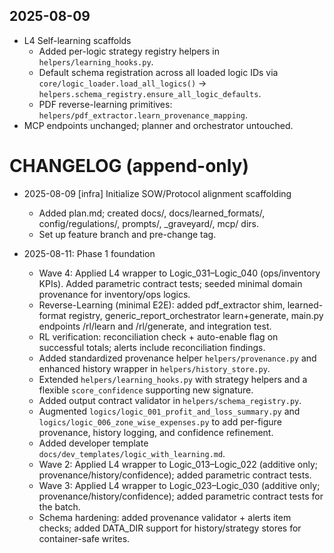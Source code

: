 ## 2025-08-09

- L4 Self-learning scaffolds
  - Added per-logic strategy registry helpers in `helpers/learning_hooks.py`.
  - Default schema registration across all loaded logic IDs via `core/logic_loader.load_all_logics()` → `helpers.schema_registry.ensure_all_logic_defaults`.
  - PDF reverse-learning primitives: `helpers/pdf_extractor.learn_provenance_mapping`.
- MCP endpoints unchanged; planner and orchestrator untouched.

# CHANGELOG (append-only)

- 2025-08-09 [infra] Initialize SOW/Protocol alignment scaffolding
  - Added plan.md; created docs/, docs/learned_formats/, config/regulations/, prompts/, _graveyard/, mcp/ dirs.
  - Set up feature branch and pre-change tag.

- 2025-08-11: Phase 1 foundation
  - Wave 4: Applied L4 wrapper to Logic_031–Logic_040 (ops/inventory KPIs). Added parametric contract tests; seeded minimal domain provenance for inventory/ops logics.
  - Reverse-Learning (minimal E2E): added pdf_extractor shim, learned-format registry, generic_report_orchestrator learn+generate, main.py endpoints /rl/learn and /rl/generate, and integration test.
  - RL verification: reconciliation check + auto-enable flag on successful totals; alerts include reconciliation findings.
  - Added standardized provenance helper `helpers/provenance.py` and enhanced history wrapper in `helpers/history_store.py`.
  - Extended `helpers/learning_hooks.py` with strategy helpers and a flexible `score_confidence` supporting new signature.
  - Added output contract validator in `helpers/schema_registry.py`.
  - Augmented `logics/logic_001_profit_and_loss_summary.py` and `logics/logic_006_zone_wise_expenses.py` to add per-figure provenance, history logging, and confidence refinement.
  - Added developer template `docs/dev_templates/logic_with_learning.md`.
  - Wave 2: Applied L4 wrapper to Logic_013–Logic_022 (additive only; provenance/history/confidence); added parametric contract tests.
  - Wave 3: Applied L4 wrapper to Logic_023–Logic_030 (additive only; provenance/history/confidence); added parametric contract tests for the batch.
  - Schema hardening: added provenance validator + alerts item checks; added DATA_DIR support for history/strategy stores for container-safe writes.
